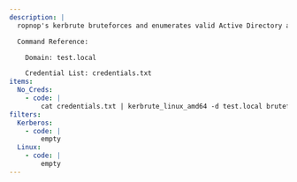 ```yaml
---
description: |
  ropnop's kerbrute bruteforces and enumerates valid Active Directory accounts through Kerberos Pre-Authentication. The following command will attempt to brute force valid username and passwords logins given a list of credentials (in the format `username:password`).

  Command Reference:

  	Domain: test.local

  	Credential List: credentials.txt
items:
  No_Creds:
    - code: |
        cat credentials.txt | kerbrute_linux_amd64 -d test.local bruteforce -
filters:
  Kerberos:
    - code: |
        empty
  Linux:
    - code: |
        empty
---
```


